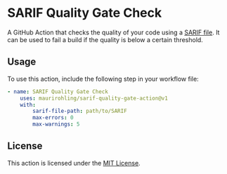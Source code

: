 # SARIF Quality Gate Check

A GitHub Action that checks the quality of your code using a [SARIF file](https://docs.oasis-open.org/sarif/sarif/v2.0/csprd02/sarif-v2.0-csprd02.html). It can be used to fail a build if the quality is below a certain threshold.

## Usage

To use this action, include the following step in your workflow file:

```yaml
- name: SARIF Quality Gate Check
    uses: maurirohling/sarif-quality-gate-action@v1
    with:
        sarif-file-path: path/to/SARIF
        max-errors: 0
        max-warnings: 5
```



## License

This action is licensed under the [MIT License](LICENSE).
